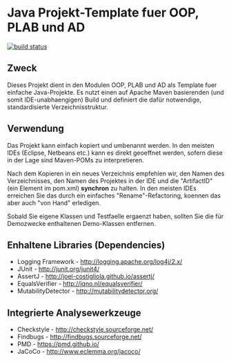# Java Projekt-Template fuer OOP, PLAB und AD

[![build status](https://gitlab.enterpriselab.ch/oop/oop_maven_template/badges/develop/build.svg)](https://gitlab.enterpriselab.ch/oop/oop_maven_template/commits/develop)

## Zweck
Dieses Projekt dient in den Modulen OOP, PLAB und AD als Template fuer 
einfache Java-Projekte.
Es nutzt einen auf Apache Maven basierenden (und somit IDE-unabhaengigen) 
Build und definiert die dafür notwendige, standardisierte Verzeichnisstruktur. 

## Verwendung
Das Projekt kann einfach kopiert und umbenannt werden. In den meisten 
IDEs (Eclipse, Netbeans etc.) kann es direkt geoeffnet werden, sofern 
diese in der Lage sind Maven-POMs zu interpretieren.

Nach dem Kopieren in ein neues Verzeichnis empfehlen wir, den Namen
des Verzeichnisses, den Namen des Projektes in der IDE und die "ArtifactID"
(ein Element im pom.xml) **synchron** zu halten. In den meisten IDEs erreichen
Sie das durch ein einfaches "Rename"-Refactoring, koennen das aber auch
"von Hand" erledigen.

Sobald Sie eigene Klassen und Testfaelle ergaenzt haben, sollten Sie die 
für Demozwecke enthaltenen Demo-Klassen entfernen.

## Enhaltene Libraries (Dependencies)
* Logging Framework - http://logging.apache.org/log4j/2.x/
* JUnit - http://junit.org/junit4/
* AssertJ - http://joel-costigliola.github.io/assertj/
* EqualsVerifier - http://jqno.nl/equalsverifier/
* MutabilityDetector - http://mutabilitydetector.org/

## Integrierte Analysewerkzeuge
* Checkstyle - http://checkstyle.sourceforge.net/
* Findbugs - http://findbugs.sourceforge.net/
* PMD - https://pmd.github.io/
* JaCoCo - http://www.eclemma.org/jacoco/